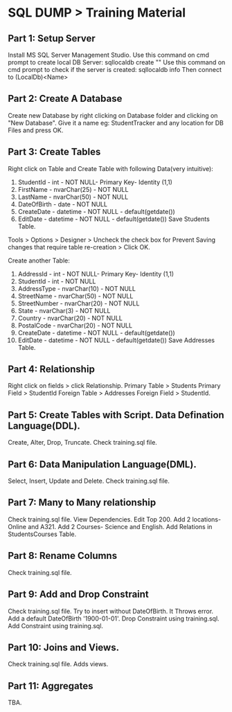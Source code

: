 # SQL DUMP > Training Material

## Part 1: Setup Server
Install MS SQL Server Management Studio.
Use this command on cmd prompt to create local DB Server: sqllocaldb create "<Name>"
Use this command on cmd prompt to check if the server is created: sqllocaldb info
Then connect to (LocalDb)\<Name>

## Part 2: Create A Database
Create new Database by right clicking on Database folder and clicking on "New Database".
Give it a name eg: StudentTracker and any location for DB Files and press OK.

## Part 3: Create Tables
Right click on Table and Create Table with following Data(very intuitive):
1. StudentId - int - NOT NULL- Primary Key- Identity (1,1)
2. FirstName - nvarChar(25) - NOT NULL
3. LastName - nvarChar(50) - NOT NULL
4. DateOfBirth - date - NOT NULL
5. CreateDate - datetime - NOT NULL - default(getdate())
6. EditDate - datetime - NOT NULL - default(getdate())
Save Students Table.

Tools > Options > Designer > Uncheck the check box for Prevent Saving changes that require table re-creation > Click OK.

Create another Table:
1. AddressId - int - NOT NULL- Primary Key- Identity (1,1)
2. StudentId - int - NOT NULL
3. AddressType - nvarChar(10) - NOT NULL
4. StreetName - nvarChar(50) - NOT NULL
5. StreetNumber - nvarChar(20) - NOT NULL
6. State - nvarChar(3) - NOT NULL
7. Country - nvarChar(20) - NOT NULL
8. PostalCode - nvarChar(20) - NOT NULL
9. CreateDate - datetime - NOT NULL - default(getdate())
10. EditDate - datetime - NOT NULL - default(getdate())
Save Addresses Table.

## Part 4: Relationship
Right click on fields > click Relationship.
Primary Table > Students
Primary Field > StudentId
Foreign Table > Addresses
Foreign Field > StudentId.

## Part 5: Create Tables with Script. Data Defination Language(DDL).
Create, Alter, Drop, Truncate.
Check training.sql file.

## Part 6: Data Manipulation Language(DML).
Select, Insert, Update and Delete.
Check training.sql file.

## Part 7: Many to Many relationship
Check training.sql file.
View Dependencies.
Edit Top 200.
Add 2 locations- Online and A321.
Add 2 Courses- Science and English.
Add Relations in StudentsCourses Table.

## Part 8: Rename Columns
Check training.sql file.

## Part 9: Add and Drop Constraint
Check training.sql file.
Try to insert without DateOfBirth. It Throws error.
Add a default DateOfBirth '1900-01-01'.
Drop Constraint using training.sql.
Add Constraint using training.sql.

## Part 10: Joins and Views.
Check training.sql file.
Adds views.

## Part 11: Aggregates
TBA.
